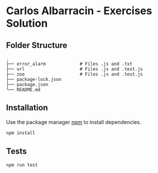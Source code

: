 # Carlos Albarracin - Exercises Solution

## Folder Structure

    .
    ├── error_alarm             # Files .js and .txt
    ├── url                     # Files .js and .test.js
    ├── zoo                     # Files .js and .test.js
    ├── package-lock.json
    ├── package.json
    └── README.md

## Installation

Use the package manager [npm](https://nodejs.org/en) to install dependencies.

```bash
npm install
```

## Tests

```bash
npm run test
```
